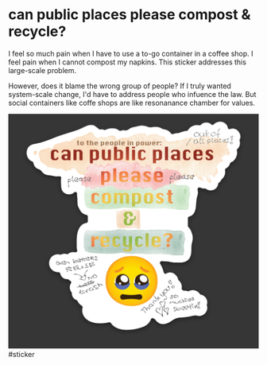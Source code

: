 # can public places please compost & recycle?
I feel so much pain when I have to use a to-go container in a coffee shop. I feel pain when I cannot compost my napkins. This sticker addresses this large-scale problem.

However, does it blame the wrong group of people? If I truly wanted system-scale change, I'd have to address people who infuence the law. But social containers like coffe shops are like resonanance chamber for values. 

![](media/MMSStickPlsComp.png)
#sticker 